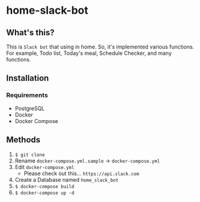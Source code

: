 # home-slack-bot
## What's this?
This is `Slack bot` that using in home.
So, it's implemented various functions.
For example, Todo list, Today's meal, Schedule Checker, and many functions.

## Installation
### Requirements
- PostgreSQL
- Docker
- Docker Compose

## Methods
1. `$ git clone`
2. Rename `docker-compose.yml.sample` -> `docker-compose.yml`
3. Edit `docker-compose.yml`
   - Please check out this... `https://api.slack.com`
4. Create a Database named `home_slack_bot`
5. `$ docker-compose build`
6. `$ docker-compose up -d`

